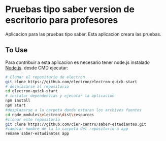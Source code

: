 # Pruebas tipo saber version de escritorio para profesores

Aplicacion para las pruebas tipo saber. Esta aplicacion creara las pruebas.

## To Use

Para contribuir a esta aplicacion es necesario tener node.js instalado [Node.js](https://nodejs.org/en/download/). desde CMD ejecutar:


```bash
# Clonar el repositorio de electron
git clone https://github.com/electron/electron-quick-start
# desplazarse al repositorio
cd electron-quick-start
# instalar dependencias y ejecutar la aplicacion
npm install 
npm start
#desplazarse a la carpeta donde estaran los archivos fuentes
cd node_modules\electron\dist\resources
#clonar este repositorio
git clone https://github.com/cier-centro/saber-estudiantes.git
#cambiar nombre de la la carpeta del repositorio a app
rename saber-estudiantes app
```


